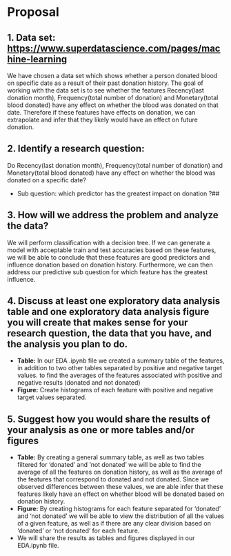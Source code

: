 # Proposal 
## 1. Data set: https://www.superdatascience.com/pages/machine-learning
We have chosen a data set which shows whether a person donated blood on specific date as a result of their past donation history. The goal of working with the data set is to see whether the features Recency(last donation month), Frequency(total number of donation) and Monetary(total blood donated) have any effect on whether the blood was donated on that date. Therefore if these features have effects on donation, we can extrapolate and infer that they likely would have an effect on future donation.

## 2. Identify a research question:
Do Recency(last donation month), Frequency(total number of donation) and Monetary(total blood donated) have any effect on whether the blood was donated on a specific date? 
- Sub question: which predictor has the greatest impact on donation ?##

## 3. How will we address the problem and analyze the data? 
We will perform classification with a decision tree. If we can generate a model with acceptable train and test accuracies based on these features, we will be able to conclude that these features are good predictors and influence donation based on donation history. Furthermore, we can then address our predictive sub question for which feature has the greatest influence. 

## 4. Discuss at least one exploratory data analysis table and one exploratory data analysis figure you will create that makes sense for your research question, the data that you have, and the analysis you plan to do.
- **Table:** In our EDA .ipynb file we created a summary table of the features, in addition to two other tables separated by positive and negative target values.  to find the averages of the features associated with positive and negative results (donated and not donated)
- **Figure:** Create histograms of each feature with positive and negative target values separated. 

## 5. Suggest how you would share the results of your analysis as one or more tables and/or figures
- **Table:** By creating a general summary table, as well as two tables filtered for ‘donated’ and ‘not donated’ we will be able to find the average of all the features on donation history, as well as the average of the features that correspond to donated and not donated. Since we observed differences between these values, we are able infer that these features likely have an effect on whether blood will be donated based on donation history. 
- **Figure:** By creating histograms for each feature separated for ‘donated’ and ‘not donated’ we will be able to view the distribution of all the values of a given feature, as well as if there are any clear division based on ‘donated’ or ‘not donated’ for each feature. 
- We will share the results as tables and figures displayed in our EDA.ipynb file. 
